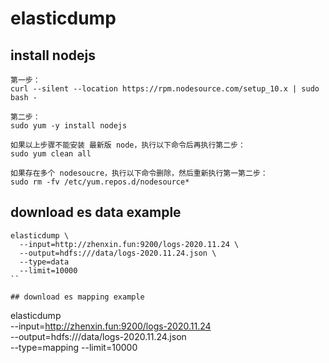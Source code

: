 # elasticdump

## install nodejs
```
第一步：
curl --silent --location https://rpm.nodesource.com/setup_10.x | sudo bash -

第二步：
sudo yum -y install nodejs

如果以上步骤不能安装 最新版 node，执行以下命令后再执行第二步：
sudo yum clean all

如果存在多个 nodesoucre，执行以下命令删除，然后重新执行第一第二步：
sudo rm -fv /etc/yum.repos.d/nodesource*
```

## download es data example
```
elasticdump \
  --input=http://zhenxin.fun:9200/logs-2020.11.24 \
  --output=hdfs:///data/logs-2020.11.24.json \
  --type=data
  --limit=10000
``

## download es mapping example
```
elasticdump \
  --input=http://zhenxin.fun:9200/logs-2020.11.24 \
  --output=hdfs:///data/logs-2020.11.24.json \
  --type=mapping
  --limit=10000
```
